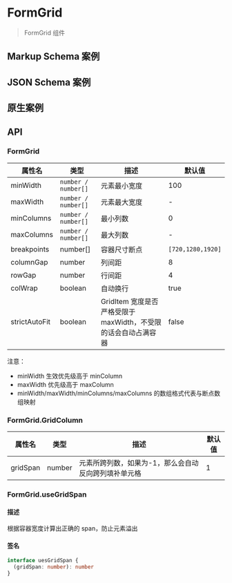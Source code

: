 # FormGrid

> FormGrid 组件

## Markup Schema 案例

<dumi-previewer demoPath="guide/form-grid/markup-schema" />

## JSON Schema 案例

<dumi-previewer demoPath="guide/form-grid/json-schema" />

## 原生案例

<dumi-previewer demoPath="guide/form-grid/native" />

## API

### FormGrid

| 属性名        | 类型                | 描述                                                           | 默认值            |
| ------------- | ------------------- | -------------------------------------------------------------- | ----------------- |
| minWidth      | `number / number[]` | 元素最小宽度                                                   | 100               |
| maxWidth      | `number / number[]` | 元素最大宽度                                                   | -                 |
| minColumns    | `number / number[]` | 最小列数                                                       | 0                 |
| maxColumns    | `number / number[]` | 最大列数                                                       | -                 |
| breakpoints   | number[]            | 容器尺寸断点                                                   | `[720,1280,1920]` |
| columnGap     | number              | 列间距                                                         | 8                 |
| rowGap        | number              | 行间距                                                         | 4                 |
| colWrap       | boolean             | 自动换行                                                       | true              |
| strictAutoFit | boolean             | GridItem 宽度是否严格受限于 maxWidth，不受限的话会自动占满容器 | false             |

注意：

- minWidth 生效优先级高于 minColumn
- maxWidth 优先级高于 maxColumn
- minWidth/maxWidth/minColumns/maxColumns 的数组格式代表与断点数组映射

### FormGrid.GridColumn

| 属性名   | 类型   | 描述                                                 | 默认值 |
| -------- | ------ | ---------------------------------------------------- | ------ |
| gridSpan | number | 元素所跨列数，如果为-1，那么会自动反向跨列填补单元格 | 1      |

### FormGrid.useGridSpan

#### 描述

根据容器宽度计算出正确的 span，防止元素溢出

#### 签名

```ts
interface uesGridSpan {
  (gridSpan: number): number
}
```
